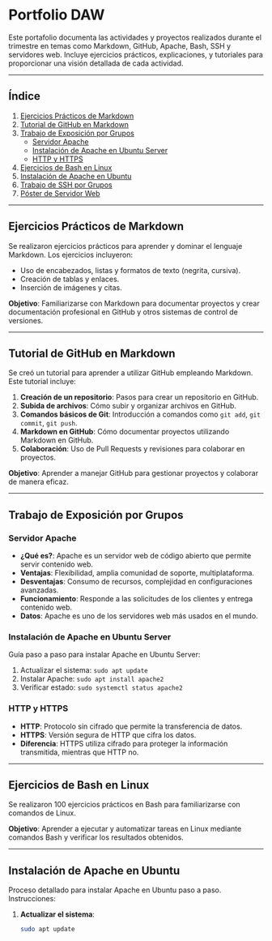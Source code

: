 # Portfolio DAW

Este portafolio documenta las actividades y proyectos realizados durante el trimestre en temas como Markdown, GitHub, Apache, Bash, SSH y servidores web. Incluye ejercicios prácticos, explicaciones, y tutoriales para proporcionar una visión detallada de cada actividad.

---

## Índice

1. [Ejercicios Prácticos de Markdown](#ejercicios-prácticos-de-markdown)
2. [Tutorial de GitHub en Markdown](#tutorial-de-github-en-markdown)
3. [Trabajo de Exposición por Grupos](#trabajo-de-exposición-por-grupos)
   - [Servidor Apache](#servidor-apache)
   - [Instalación de Apache en Ubuntu Server](#instalación-de-apache-en-ubuntu-server)
   - [HTTP y HTTPS](#http-y-https)
4. [Ejercicios de Bash en Linux](#ejercicios-de-bash-en-linux)
5. [Instalación de Apache en Ubuntu](#instalación-de-apache-en-ubuntu)
6. [Trabajo de SSH por Grupos](#trabajo-de-ssh-por-grupos)
7. [Póster de Servidor Web](#póster-de-servidor-web)

---

## Ejercicios Prácticos de Markdown

Se realizaron ejercicios prácticos para aprender y dominar el lenguaje Markdown. Los ejercicios incluyeron:
- Uso de encabezados, listas y formatos de texto (negrita, cursiva).
- Creación de tablas y enlaces.
- Inserción de imágenes y citas.

**Objetivo**: Familiarizarse con Markdown para documentar proyectos y crear documentación profesional en GitHub y otros sistemas de control de versiones.

---

## Tutorial de GitHub en Markdown

Se creó un tutorial para aprender a utilizar GitHub empleando Markdown. Este tutorial incluye:
1. **Creación de un repositorio**: Pasos para crear un repositorio en GitHub.
2. **Subida de archivos**: Cómo subir y organizar archivos en GitHub.
3. **Comandos básicos de Git**: Introducción a comandos como `git add`, `git commit`, `git push`.
4. **Markdown en GitHub**: Cómo documentar proyectos utilizando Markdown en GitHub.
5. **Colaboración**: Uso de Pull Requests y revisiones para colaborar en proyectos.

**Objetivo**: Aprender a manejar GitHub para gestionar proyectos y colaborar de manera eficaz.

---

## Trabajo de Exposición por Grupos

### Servidor Apache
- **¿Qué es?**: Apache es un servidor web de código abierto que permite servir contenido web.
- **Ventajas**: Flexibilidad, amplia comunidad de soporte, multiplataforma.
- **Desventajas**: Consumo de recursos, complejidad en configuraciones avanzadas.
- **Funcionamiento**: Responde a las solicitudes de los clientes y entrega contenido web.
- **Datos**: Apache es uno de los servidores web más usados en el mundo.

### Instalación de Apache en Ubuntu Server
Guía paso a paso para instalar Apache en Ubuntu Server:
1. Actualizar el sistema: `sudo apt update`
2. Instalar Apache: `sudo apt install apache2`
3. Verificar estado: `sudo systemctl status apache2`

### HTTP y HTTPS
- **HTTP**: Protocolo sin cifrado que permite la transferencia de datos.
- **HTTPS**: Versión segura de HTTP que cifra los datos.
- **Diferencia**: HTTPS utiliza cifrado para proteger la información transmitida, mientras que HTTP no.

---

## Ejercicios de Bash en Linux

Se realizaron 100 ejercicios prácticos en Bash para familiarizarse con comandos de Linux.

**Objetivo**: Aprender a ejecutar y automatizar tareas en Linux mediante comandos Bash y verificar los resultados obtenidos.

---

## Instalación de Apache en Ubuntu

Proceso detallado para instalar Apache en Ubuntu paso a paso. Instrucciones:
1. **Actualizar el sistema**:
   ```bash
   sudo apt update

